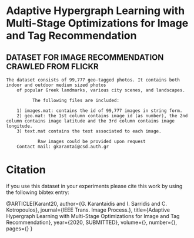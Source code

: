 #  Adaptive Hypergraph Learning with Multi-Stage Optimizations for Image and Tag Recommendation

## **DATASET FOR IMAGE RECOMMENDATION CRAWLED FROM FLICKR**  
 

 
     
    The dataset consists of 99,777 geo-tagged photos. It contains both indoor and outdoor medium sized photos
		of popular Greek landmarks, various city scenes, and landscapes.

              The following files are included:

		1) images.mat: contains the id of 99,777 images in string form.
		2) geo.mat: the 1st column contains image id (as number), the 2nd column contains image latitude and the 3rd column contains image longitude.
		3) text.mat contains the text associated to each image.

                Raw images could be provided upon request
		Contact mail: gkarantai@csd.auth.gr
		
		
		
# Citation
if you use this dataset in your experiments please cite this work by using the following bibtex entry:

@ARTICLE{Karant20,
author={G. Karantaidis and I. Sarridis and C. Kotropoulos},
journal={IEEE Trans. Image Process.},
title={Adaptive Hypergraph Learning with Multi-Stage Optimizations for Image and Tag Recommendation},
year={2020, SUBMITTED},
volume={},
number={},
pages={}
}
